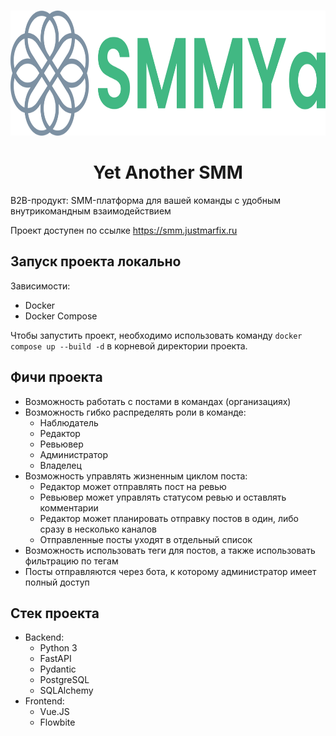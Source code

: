 <br />
<p align="center">
  <a href="https://github.com/Central-University-IT-prod/PROD-yet-another-common">
    <img src="images/logo.png" alt="Logo" width="830" height="200">
  </a>

  <h1 align="center">Yet Another SMM</h1>
</p>

B2B-продукт: SMM-платформа для вашей команды с удобным внутрикомандным взаимодействием

Проект доступен по ссылке https://smm.justmarfix.ru

## Запуск проекта локально
Зависимости:
- Docker
- Docker Compose

Чтобы запустить проект, необходимо использовать команду `docker compose up --build -d` в корневой директории проекта.

## Фичи проекта
- Возможность работать с постами в командах (организациях)
- Возможность гибко распределять роли в команде:
  - Наблюдатель
  - Редактор
  - Ревьювер
  - Администратор
  - Владелец
- Возможность управлять жизненным циклом поста:
  - Редактор может отправлять пост на ревью
  - Ревьювер может управлять статусом ревью и оставлять комментарии
  - Редактор может планировать отправку постов в один, либо сразу в несколько каналов
  - Отправленные посты уходят в отдельный список
- Возможность использовать теги для постов, а также использовать фильтрацию по тегам
- Посты отправляются через бота, к которому администратор имеет полный доступ


## Стек проекта
- Backend:
  - Python 3
  - FastAPI
  - Pydantic
  - PostgreSQL
  - SQLAlchemy
- Frontend:
  - Vue.JS
  - Flowbite
